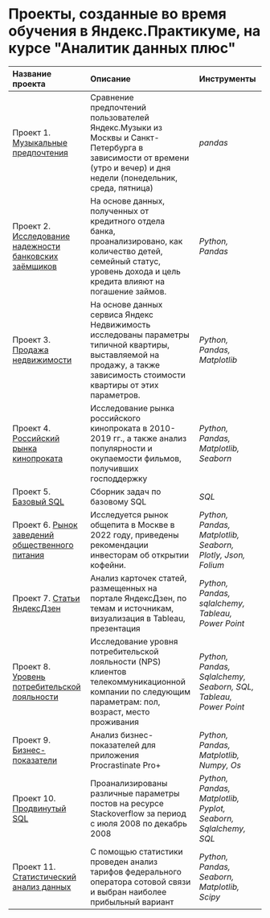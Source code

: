 # Проекты, созданные во время обучения в Яндекс.Практикуме, на курсе "Аналитик данных плюс"

| Название проекта | Описание | Инструменты | 
| :---------------------- | :---------------------- | :---------------------- |
| Проект 1. [Музыкальные предпочтения](music) | Сравнение предпочтений пользователей Яндекс.Музыки из Москвы и Санкт-Петербурга в зависимости от времени (утро и вечер) и дня недели (понедельник, среда, пятница)| *pandas* |
| Проект 2. [Исследование надежности банковских заёмщиков](credit) | На основе данных, полученных от кредитного отдела банка, проанализировано, как количество детей, семейный статус, уровень дохода и цель кредита влияют на погашение займов.| *Python, Pandas* |
| Проект 3. [Продажа недвижимости](real) | На основе данных сервиса Яндекс Недвижимость исследованы параметры типичной квартиры, выставляемой на продажу, а также зависимость стоимости квартиры от этих параметров.| *Python, Pandas, Matplotlib* |
| Проект 4. [Российский рынка кинопроката](cinema) | Исследование рынка российского кинопроката в 2010-2019 гг., а также анализ популярности и окупаемости фильмов, получивших господдержку| *Python, Pandas, Matplotlib, Seaborn* |
| Проект 5. [Базовый SQL](base) | Сборник задач по базовому SQL| *SQL* |
| Проект 6. [Рынок заведений общественного питания](food) | Исследуется рынок общепита в Москве в 2022 году, приведены рекомендации инвесторам об открытии кофейни.| *Python, Pandas, Matplotlib, Seaborn, Plotly, Json, Folium* |
| Проект 7. [Статьи ЯндексДзен](entry) | Анализ карточек статей, размещенных на портале ЯндексДзен, по темам и источникам, визуализация в Tableau, презентация| *Python, Pandas, sqlalchemy, Tableau, Power Point* |
| Проект 8. [Уровень потребительской лояльности](NPS) | Исследование уровня потребительской лояльности (NPS) клиентов телекоммуникационной компании по следующим параметрам: пол, возраст, место проживания| *Python, Pandas, Sqlalchemy, Seaborn, SQL, Tableau, Power Point* |
| Проект 9. [Бизнес-показатели](business) | Анализ бизнес-показателей для приложения Procrastinate Pro+| *Python, Pandas, Matplotlib, Numpy, Os* |
| Проект 10. [Продвинутый SQL](advanced) | Проанализированы различные параметры постов на ресурсе Stackoverflow за период с июля 2008 по декабрь 2008| *Python, Pandas, Matplotlib, Pyplot, Seaborn, Sqlalchemy, SQL* |
| Проект 11. [Статистический анализ данных](statistics) | С помощью статистики проведен анализ тарифов федерального оператора сотовой связи и выбран наиболее прибыльный вариант| *Python, Pandas, Seaborn, Matplotlib, Scipy* |
